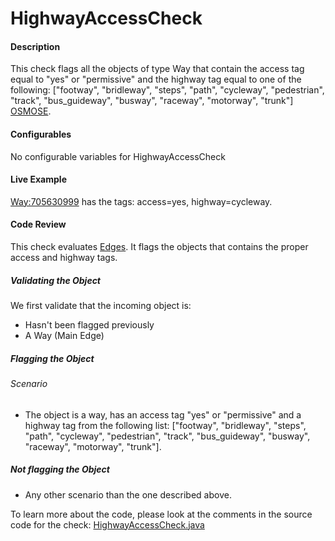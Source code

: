# HighwayAccessCheck

#### Description
This check flags all the objects of type Way that contain the access tag equal to "yes" or "permissive"
and the highway tag equal to one of the following: ["footway", "bridleway", "steps", "path", "cycleway", "pedestrian",
"track", "bus_guideway", "busway", "raceway", "motorway", "trunk"]
[OSMOSE](http://osmose.openstreetmap.fr/en/issues/open?item=3220).

#### Configurables
No configurable variables for HighwayAccessCheck


#### Live Example

[Way:705630999](https://www.openstreetmap.org/way/705630999) has the tags: access=yes, highway=cycleway.

#### Code Review
This check evaluates [Edges](https://github.com/osmlab/atlas/blob/dev/src/main/java/org/openstreetmap/atlas/geography/atlas/items/Edge.java).
It flags the objects that contains the proper access and highway tags.

##### Validating the Object
We first validate that the incoming object is:
* Hasn't been flagged previously
* A Way (Main Edge)


##### Flagging the Object
###### Scenario 
* The object is a way, has an access tag "yes" or "permissive" and a highway tag from the following list: ["footway", "bridleway", "steps", "path", "cycleway", "pedestrian",
  "track", "bus_guideway", "busway", "raceway", "motorway", "trunk"].

##### Not flagging the Object
* Any other scenario than the one described above.


To learn more about the code, please look at the comments in the source code for the check: [HighwayAccessCheck.java](../../src/main/java/org/openstreetmap/atlas/checks/validation/tag/HighwayAccessCheck.java)
